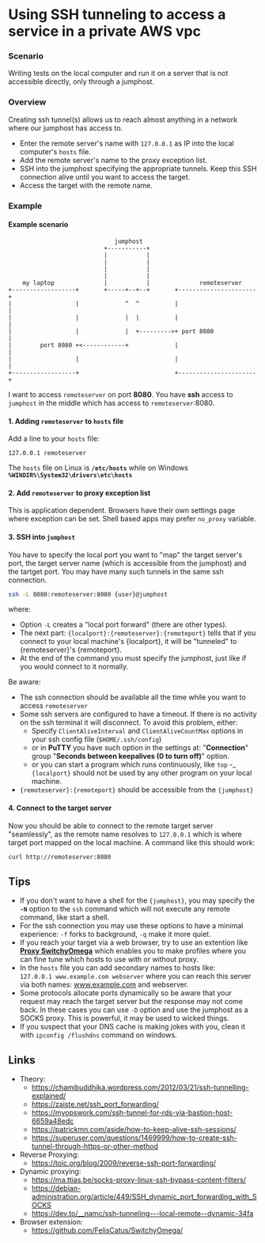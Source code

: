 # Using SSH tunneling to access a service in a private AWS vpc

### Scenario

Writing tests on the local computer and run it on a server that is not accessible directly, only through a jumphost.

### Overview

Creating ssh tunnel(s) allows us to reach almost anything in a network where our jumphost has access to.

- Enter the remote server's name with `127.0.0.1` as IP into the local computer's `hosts` file.
- Add the remote server's name to the proxy exception list.
- SSH into the jumphost specifying the appropriate tunnels. Keep this SSH connection alive until you want to access the target.
- Access the target with the remote name.

### Example

#### Example scenario

```text
                              jumphost                                 
                           +-----------+                               
                           |           |                               
                           |           |                               
                           |           |                               
                           |           |                               
    my laptop              |           |              remoteserver     
+------------------+       +-----+--+--+       +----------------------+
|                  |             ^  ^          |                      |
|                  |             |  |          |                      |
|                  |             |  +--------->+ port 8080            |
|        port 8080 +<------------+             |                      |
|                  |                           |                      |
+------------------+                           +----------------------+
 ```

I want to access `remoteserver` on port **8080**. You have  **ssh** access to `jumphost` in the middle which has access to `remoteserver`:8080.

#### 1. Adding `remoteserver` to `hosts` file

Add a line to your `hosts` file:

```text
127.0.0.1 remoteserver
```

The `hosts` file on Linux is **`/etc/hosts`** while on Windows **`%WINDIR%\System32\drivers\etc\hosts`**

#### 2. Add `remoteserver` to proxy exception list

This is application dependent. Browsers have their own settings page where exception can be set. Shell based apps may prefer `no_proxy` variable.

#### 3. SSH into `jumphost`

You have to specify the local port you want to "map" the target server's port, the target server name (which is accessible from the jumphost) and the tartget port. You may have many such tunnels in the same ssh connection.

```bash
ssh -L 8080:remoteserver:8080 {user}@jumphost
```

where:

- Option `-L` creates a "local port forward" (there are other types).
- The next part: `{localport}:{remoteserver}:{remoteport}` tells that if you connect to your local machine's {localport}, it will be "tunneled" to {remoteserver}'s {remoteport}.
- At the end of the command you must specify the jumphost, just like if you would connect to it normally.

Be aware:

- The ssh connection should be available all the time while you want to access `remoteserver`
- Some ssh servers are configured to have a timeout. If there is no activity on the ssh terminal it will disconnect. To avoid this problem, either:
  - Specify `ClientAliveInterval` and `ClientAliveCountMax` options in your ssh config file (`$HOME/.ssh/config`)
  - or in **PuTTY** you have such option in the settings at: "**Connection**" group "**Seconds between keepalives (0 to turn off)**" option.
  - or you can start a program which runs continuously, like `top`
-_ `{localport}` should not be used by any other program on your local machine.
- `{remoteserver}:{remoteport}` should be accessible from the `{jumphost}`

#### 4. Connect to the target server

Now you should be able to connect to the remote target server "seamlessly", as the remote name resolves to `127.0.0.1` which is where target port mapped on the local machine. A command like this should work:

```bash
curl http://remoteserver:8080
```

## Tips

- If you don't want to have a shell for the `{jumphost}`, you may specify the **`-N`** option to the `ssh` command which will not execute any remote command, like start a shell.
- For the ssh connection you may use these options to have a minimal experience: `-f` forks to background, `-q` make it more quiet.
- If you reach your target via a web browser, try to use an extention like **[Proxy SwitchyOmega](https://chamibuddhika.wordpress.com/2012/03/21/ssh-tunnelling-explained/)** which enables you to make profiles where you can fine tune which hosts to use with or without proxy. 
- In the `hosts` file you can add secondary names to hosts like:<br>`127.0.0.1 www.example.com webserver` where you can reach this server via both names: www.example.com and webserver.
- Some protocols allocate ports dynamically so be aware that your request may reach the target server but the response may not come back. In these cases you can use `-D` option and use the jumphost as a SOCKS proxy. This is powerful, it may be used to wicked things.
- If you suspect that your DNS cache is making jokes with you, clean it with `ipconfig /flushdns` command on windows.

## Links

- Theory:
  - <https://chamibuddhika.wordpress.com/2012/03/21/ssh-tunnelling-explained/>
  - <https://zaiste.net/ssh_port_forwarding/>
  - <https://myopswork.com/ssh-tunnel-for-rds-via-bastion-host-6659a48edc>
  - <https://patrickmn.com/aside/how-to-keep-alive-ssh-sessions/>
  - <https://superuser.com/questions/1469999/how-to-create-ssh-tunnel-through-https-or-other-method>
- Reverse Proxying:
  - <https://toic.org/blog/2009/reverse-ssh-port-forwarding/>
- Dynamic proxying:
  - <https://ma.ttias.be/socks-proxy-linux-ssh-bypass-content-filters/>
  - <https://debian-administration.org/article/449/SSH_dynamic_port_forwarding_with_SOCKS>
  - <https://dev.to/__namc/ssh-tunneling---local-remote--dynamic-34fa>
- Browser extension:
  - <https://github.com/FelisCatus/SwitchyOmega/>
